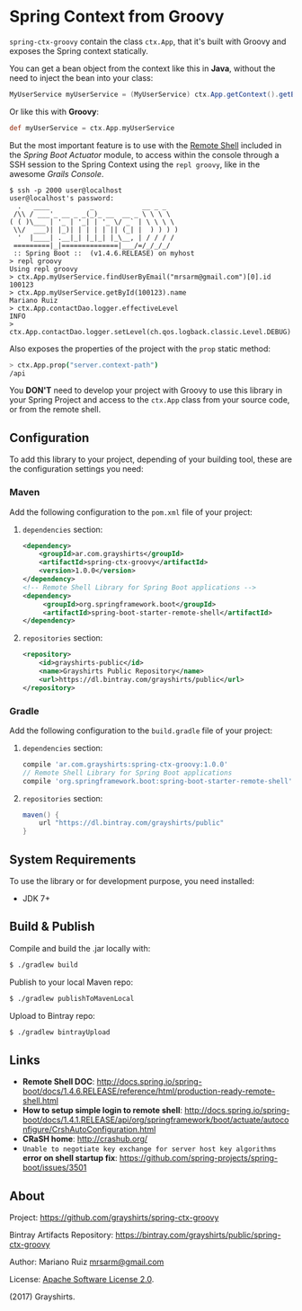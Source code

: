 Spring Context from Groovy
==========================

`spring-ctx-groovy` contain the class `ctx.App`, that
it's built with Groovy and exposes the Spring context statically.

You can get a bean object from the context like this in **Java**, without the
need to inject the bean into your class:

```java
MyUserService myUserService = (MyUserService) ctx.App.getContext().getBean("myUserService");
```

Or like this with **Groovy**:

```groovy
def myUserService = ctx.App.myUserService
```

But the most important feature is to use with the
[Remote Shell](http://docs.spring.io/spring-boot/docs/1.4.6.RELEASE/reference/html/production-ready-remote-shell.html)
included in the *Spring Boot Actuator* module, to access within the console through a SSH session
to the Spring Context using the `repl groovy`, like in the awesome *Grails Console*.

```
$ ssh -p 2000 user@localhost
user@localhost's password:
  .   ____          _            __ _ _
 /\\ / ___'_ __ _ _(_)_ __  __ _ \ \ \ \
( ( )\___ | '_ | '_| | '_ \/ _` | \ \ \ \
 \\/  ___)| |_)| | | | | || (_| |  ) ) ) )
  '  |____| .__|_| |_|_| |_\__, | / / / /
 =========|_|==============|___/=/_/_/_/
 :: Spring Boot ::  (v1.4.6.RELEASE) on myhost
> repl groovy
Using repl groovy
> ctx.App.myUserService.findUserByEmail("mrsarm@gmail.com")[0].id
100123
> ctx.App.myUserService.getById(100123).name
Mariano Ruiz
> ctx.App.contactDao.logger.effectiveLevel
INFO
> ctx.App.contactDao.logger.setLevel(ch.qos.logback.classic.Level.DEBUG)
```

Also exposes the properties of the project with the `prop` static method:

```bash
> ctx.App.prop("server.context-path")
/api
```

You **DON'T** need to develop your project with Groovy to use this
library in your Spring Project and access to the `ctx.App` class
from your source code, or from the remote shell.


Configuration
-------------

To add this library to your project, depending of your building
tool, these are the configuration settings you need:

### Maven

Add the following configuration to the `pom.xml` file
of your project:

1. `dependencies` section:

   ```xml
   <dependency>
       <groupId>ar.com.grayshirts</groupId>
       <artifactId>spring-ctx-groovy</artifactId>
       <version>1.0.0</version>
   </dependency>
   <!-- Remote Shell Library for Spring Boot applications -->
   <dependency>
        <groupId>org.springframework.boot</groupId>
        <artifactId>spring-boot-starter-remote-shell</artifactId>
   </dependency>
   ```

2. `repositories` section:

   ```xml
   <repository>
       <id>grayshirts-public</id>
       <name>Grayshirts Public Repository</name>
       <url>https://dl.bintray.com/grayshirts/public</url>
   </repository>
   ```

### Gradle

Add the following configuration to the `build.gradle` file
of your project:

1. `dependencies` section:

   ```groovy
   compile 'ar.com.grayshirts:spring-ctx-groovy:1.0.0'
   // Remote Shell Library for Spring Boot applications
   compile 'org.springframework.boot:spring-boot-starter-remote-shell'
   ```

2. `repositories` section:

   ```groovy
   maven() {
       url "https://dl.bintray.com/grayshirts/public"
   }
   ```


System Requirements
-------------------

To use the library or for development purpose, you need installed:

 * JDK 7+


Build & Publish
---------------

Compile and build the .jar locally with:

```bash
$ ./gradlew build
```

Publish to your local Maven repo:

```bash
$ ./gradlew publishToMavenLocal
```

Upload to Bintray repo:

```bash
$ ./gradlew bintrayUpload
```


Links
-----

 * **Remote Shell DOC**:
   http://docs.spring.io/spring-boot/docs/1.4.6.RELEASE/reference/html/production-ready-remote-shell.html
 * **How to setup simple login to remote shell**:
   http://docs.spring.io/spring-boot/docs/1.4.1.RELEASE/api/org/springframework/boot/actuate/autoconfigure/CrshAutoConfiguration.html
 * **CRaSH home**: http://crashub.org/
 * `Unable to negotiate key exchange for server host key algorithms` **error on shell startup fix**:
   https://github.com/spring-projects/spring-boot/issues/3501


About
-----

Project: https://github.com/grayshirts/spring-ctx-groovy

Bintray Artifacts Repository: https://bintray.com/grayshirts/public/spring-ctx-groovy

Author: Mariano Ruiz <mrsarm@gmail.com>

License: [Apache Software License 2.0](https://www.apache.org/licenses/LICENSE-2.0).

(2017) Grayshirts.
